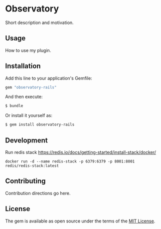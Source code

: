 # Observatory
Short description and motivation.

## Usage
How to use my plugin.

## Installation
Add this line to your application's Gemfile:

```ruby
gem "observatory-rails"
```

And then execute:
```bash
$ bundle
```

Or install it yourself as:
```bash
$ gem install observatory-rails
```

## Development

Run redis stack
https://redis.io/docs/getting-started/install-stack/docker/

```
docker run -d --name redis-stack -p 6379:6379 -p 8001:8001 redis/redis-stack:latest
```
## Contributing
Contribution directions go here.

## License
The gem is available as open source under the terms of the [MIT License](https://opensource.org/licenses/MIT).
